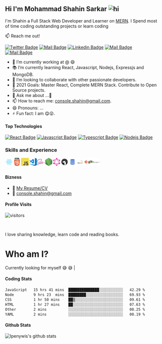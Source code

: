 ## Hi I'm Mohammad Shahin Sarkar <img src="https://user-images.githubusercontent.com/1303154/88677602-1635ba80-d120-11ea-84d8-d263ba5fc3c0.gif" width="28px" alt="hi">

I'm Shahin a Full Stack Web Developer and Learner on [M](https://www.mongodb.com)[E](https://expressjs.com/)[R](https://reactjs.org/)[N](https://nodejs.org). I Spend most of time coding outstanding projects or learn coding

:mailbox: Reach me out!

[![Twitter Badge](https://img.shields.io/badge/-@Shahin-1ca0f1?style=flat&labelColor=1ca0f1&logo=twitter&logoColor=white&link=https://twitter.com/Ipenywis)](https://twitter.com/console_shahin) [![Mail Badge](https://img.shields.io/badge/-σffιcιαlՏíIҽղtςσᦔҽr̷-e74c3c?style=flat&labelColor=e74c3c&logo=youtube&logoColor=white)](https://www.youtube.com/channel/UCPRtKN7_WIXcQWv1mUMMDBA) [![Linkedin Badge](https://img.shields.io/badge/-ShahinSarkar-0e76a8?style=flat&labelColor=0e76a8&logo=linkedin&logoColor=white)](https://www.linkedin.com/in/mohammad-shahin-sarkar-3bab06204/) [![Mail Badge](https://img.shields.io/badge/-@Shahin.git-e84393?style=flat&labelColor=e84393&logo=instagram&logoColor=white)](https://www.instagram.com/shahin.git/) [![Mail Badge](https://img.shields.io/badge/-Shahin-c0392b?style=flat&labelColor=c0392b&logo=gmail&logoColor=white)](mailto:console.shahin@gmail.com)

<!-- TODO: Add last video link -->

- 🔭 I’m currently working at @ 😄
- 📚 I’m currently learning React, Javascript, Nodejs, Expressjs and MongoDB.
- 👯 I’m looking to collaborate with other passionate developers.
- 🥅 2021 Goals: Master React, Complete MERN Stack. Contribute to Open Source projects.
- 💬 Ask me about ...🤔
- 📫 How to reach me: console.shahin@gmail.com.
- 😄 Pronouns: ...
- ⚡ Fun fact: I am 😋😜.

#### Top Technologies

<!-- TODO: Make technologies links takes you to repositories -->

[![React Badge](https://img.shields.io/badge/-React-61DBFB?style=for-the-badge&labelColor=black&logo=react&logoColor=61DBFB)](#) [![Javascript Badge](https://img.shields.io/badge/-Javascript-F0DB4F?style=for-the-badge&labelColor=black&logo=javascript&logoColor=F0DB4F)](#) [![Typescript Badge](https://img.shields.io/badge/-Typescript-007acc?style=for-the-badge&labelColor=black&logo=typescript&logoColor=007acc)](#) [![Nodejs Badge](https://img.shields.io/badge/-Nodejs-3C873A?style=for-the-badge&labelColor=black&logo=node.js&logoColor=3C873A)](#)

### Skills and Experience

[<img align="left" alt="React" width="26px" src="https://raw.githubusercontent.com/github/explore/80688e429a7d4ef2fca1e82350fe8e3517d3494d/topics/react/react.png" />][reactplaylist]

[<img align="left" alt="HTML5" width="26px" src="https://raw.githubusercontent.com/github/explore/80688e429a7d4ef2fca1e82350fe8e3517d3494d/topics/html/html.png" />][htmltutorial]

[<img align="left" alt="JavaScript" width="26px" src="https://raw.githubusercontent.com/github/explore/80688e429a7d4ef2fca1e82350fe8e3517d3494d/topics/javascript/javascript.png" />][javascripttutorial]

[<img align="left" alt="Visual Studio Code" width="26px" src="https://raw.githubusercontent.com/github/explore/80688e429a7d4ef2fca1e82350fe8e3517d3494d/topics/visual-studio-code/visual-studio-code.png" />][vscodetutorial]

<img align="left" alt="Sass" width="26px" src="https://raw.githubusercontent.com/github/explore/80688e429a7d4ef2fca1e82350fe8e3517d3494d/topics/sass/sass.png" />

<img align="left" alt="Node.js" width="26px" src="https://raw.githubusercontent.com/github/explore/80688e429a7d4ef2fca1e82350fe8e3517d3494d/topics/nodejs/nodejs.png" />

<img align="left" alt="GraphQL" width="26px" src="https://raw.githubusercontent.com/github/explore/80688e429a7d4ef2fca1e82350fe8e3517d3494d/topics/graphql/graphql.png" />

<img align="left" alt="Deno" width="26px" src="https://raw.githubusercontent.com/github/explore/361e2821e2dea67711cde99c9c40ed357061cf27/topics/deno/deno.png" />

<img align="left" alt="SQL" width="26px" src="https://raw.githubusercontent.com/github/explore/80688e429a7d4ef2fca1e82350fe8e3517d3494d/topics/sql/sql.png" />

<img align="left" alt="MySQL" width="26px" src="https://raw.githubusercontent.com/github/explore/80688e429a7d4ef2fca1e82350fe8e3517d3494d/topics/mysql/mysql.png" />

<img align="left" alt="Git" width="26px" src="https://raw.githubusercontent.com/github/explore/80688e429a7d4ef2fca1e82350fe8e3517d3494d/topics/git/git.png" />

<img align="left" alt="MongoDB" width="26px" src="https://raw.githubusercontent.com/github/explore/80688e429a7d4ef2fca1e82350fe8e3517d3494d/topics/mongodb/mongodb.png" />

<br />
<br />

#### Bizness
- :paperclip: [My Resume/CV](https://github.com/console-shahin)
- :email: console.shahin@gmail.com


#### Profile Visits 

![visitors](https://visitor-badge.glitch.me/badge?page_id=console-shahin)


<br >

I love sharing knowledge, learn code and reading books.

# Who am I?

Currently looking for myself 😅 😅 |

#### Coding Stats

<!--START_SECTION:waka-->
```text
JavaScript   15 hrs 41 mins  ██████████████░░░░░░░░░░░   42.29 %
Node         9 hrs 23  mins  ████████░░░░░░░░░░░░░░░░░   69.93 % 
CSS          1 hr 50 mins    ██▒░░░░░░░░░░░░░░░░░░░░░░   09.61 % 
HTML         1 hr 27 mins    ██░░░░░░░░░░░░░░░░░░░░░░░   07.63 % 
Other        2 mins          ░░░░░░░░░░░░░░░░░░░░░░░░░   00.25 % 
YAML         2 mins          ░░░░░░░░░░░░░░░░░░░░░░░░░   00.19 % 
```
<!--END_SECTION:waka-->

#### Github Stats

![Ipenywis's github stats](https://github-readme-stats.vercel.app/api?username=console-shahin&count_private=true&theme=tokyonight&hide=contribs,prs)


[reactplaylist]: https://www.youtube.com/watch?v=KxXXEL-k47Y&list=PLvXDmnBbOF7RnYiZvDwl2Pzcs2kfi10wd
[vscodetutorial]: https://www.youtube.com/watch?v=Bkie2ai8qeE&t=8s
[htmltutorial]: https://www.youtube.com/watch?v=VK6MXVxOsws&t=27s
[javascripttutorial]: https://www.youtube.com/watch?v=D-LHKvmX37E
